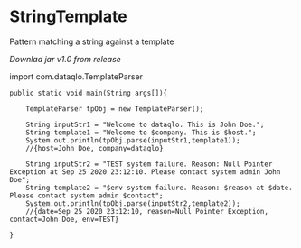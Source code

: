 # StringTemplate
Pattern matching a string against a template

*Downlad jar v1.0 from release*

import com.dataqlo.TemplateParser

    public static void main(String args[]){

        TemplateParser tpObj = new TemplateParser();

        String inputStr1 = "Welcome to dataqlo. This is John Doe.";
        String template1 = "Welcome to $company. This is $host.";
        System.out.println(tpObj.parse(inputStr1,template1));
        //{host=John Doe, company=dataqlo}

        String inputStr2 = "TEST system failure. Reason: Null Pointer Exception at Sep 25 2020 23:12:10. Please contact system admin John Doe";
        String template2 = "$env system failure. Reason: $reason at $date. Please contact system admin $contact";
        System.out.println(tpObj.parse(inputStr2,template2));
        //{date=Sep 25 2020 23:12:10, reason=Null Pointer Exception, contact=John Doe, env=TEST}

    }
